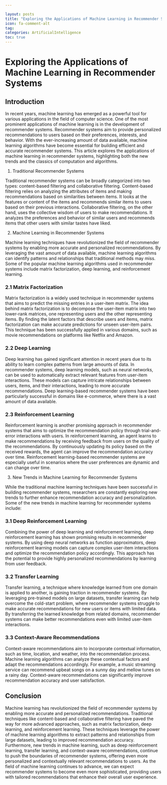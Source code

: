 ```yaml
---

layout: posts
title: "Exploring the Applications of Machine Learning in Recommender Systems"
icon: fa-comment-alt
tag:      
categories: ArtificialIntelligence
toc: true
---
```




# Exploring the Applications of Machine Learning in Recommender Systems

## Introduction

In recent years, machine learning has emerged as a powerful tool for various applications in the field of computer science. One of the most prominent applications of machine learning is in the development of recommender systems. Recommender systems aim to provide personalized recommendations to users based on their preferences, interests, and behavior. With the ever-increasing amount of data available, machine learning algorithms have become essential for building efficient and accurate recommender systems. This article explores the applications of machine learning in recommender systems, highlighting both the new trends and the classics of computation and algorithms.

1. Traditional Recommender Systems

Traditional recommender systems can be broadly categorized into two types: content-based filtering and collaborative filtering. Content-based filtering relies on analyzing the attributes of items and making recommendations based on similarities between items. It looks at the features or content of the items and recommends similar items to users based on their previous interactions. Collaborative filtering, on the other hand, uses the collective wisdom of users to make recommendations. It analyzes the preferences and behavior of similar users and recommends items that other users with similar tastes have liked.

2. Machine Learning in Recommender Systems

Machine learning techniques have revolutionized the field of recommender systems by enabling more accurate and personalized recommendations. By leveraging the vast amount of data available, machine learning algorithms can identify patterns and relationships that traditional methods may miss. Some of the popular machine learning algorithms used in recommender systems include matrix factorization, deep learning, and reinforcement learning.

### 2.1 Matrix Factorization

Matrix factorization is a widely used technique in recommender systems that aims to predict the missing entries in a user-item matrix. The idea behind matrix factorization is to decompose the user-item matrix into two lower-rank matrices, one representing users and the other representing items. By finding the latent factors that describe users and items, matrix factorization can make accurate predictions for unseen user-item pairs. This technique has been successfully applied in various domains, such as movie recommendations on platforms like Netflix and Amazon.

### 2.2 Deep Learning

Deep learning has gained significant attention in recent years due to its ability to learn complex patterns from large amounts of data. In recommender systems, deep learning models, such as neural networks, can be used to automatically extract relevant features from user-item interactions. These models can capture intricate relationships between users, items, and their interactions, leading to more accurate recommendations. Deep learning-based recommender systems have been particularly successful in domains like e-commerce, where there is a vast amount of data available.

### 2.3 Reinforcement Learning

Reinforcement learning is another promising approach in recommender systems that aims to optimize the recommendation policy through trial-and-error interactions with users. In reinforcement learning, an agent learns to make recommendations by receiving feedback from users on the quality of the recommendations. By continuously updating its policy based on the received rewards, the agent can improve the recommendation accuracy over time. Reinforcement learning-based recommender systems are especially useful in scenarios where the user preferences are dynamic and can change over time.

3. New Trends in Machine Learning for Recommender Systems

While the traditional machine learning techniques have been successful in building recommender systems, researchers are constantly exploring new trends to further enhance recommendation accuracy and personalization. Some of the new trends in machine learning for recommender systems include:

### 3.1 Deep Reinforcement Learning

Combining the power of deep learning and reinforcement learning, deep reinforcement learning has shown promising results in recommender systems. By using deep neural networks as function approximators, deep reinforcement learning models can capture complex user-item interactions and optimize the recommendation policy accordingly. This approach has the potential to provide highly personalized recommendations by learning from user feedback.

### 3.2 Transfer Learning

Transfer learning, a technique where knowledge learned from one domain is applied to another, is gaining traction in recommender systems. By leveraging pre-trained models on large datasets, transfer learning can help overcome the cold-start problem, where recommender systems struggle to make accurate recommendations for new users or items with limited data. By transferring the learned knowledge from related domains, recommender systems can make better recommendations even with limited user-item interactions.

### 3.3 Context-Aware Recommendations

Context-aware recommendations aim to incorporate contextual information, such as time, location, and weather, into the recommendation process. Machine learning algorithms can analyze these contextual factors and adapt the recommendations accordingly. For example, a music streaming service can recommend upbeat songs on a sunny day and mellow tunes on a rainy day. Context-aware recommendations can significantly improve recommendation accuracy and user satisfaction.

## Conclusion

Machine learning has revolutionized the field of recommender systems by enabling more accurate and personalized recommendations. Traditional techniques like content-based and collaborative filtering have paved the way for more advanced approaches, such as matrix factorization, deep learning, and reinforcement learning. These techniques leverage the power of machine learning algorithms to extract patterns and relationships from large datasets, leading to improved recommendation accuracy. Furthermore, new trends in machine learning, such as deep reinforcement learning, transfer learning, and context-aware recommendations, continue to push the boundaries of recommender systems, offering even more personalized and contextually relevant recommendations to users. As the field of machine learning continues to advance, we can expect recommender systems to become even more sophisticated, providing users with tailored recommendations that enhance their overall user experience.